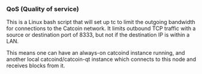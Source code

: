 ### QoS (Quality of service) ###

This is a Linux bash script that will set up tc to limit the outgoing bandwidth for connections to the Catcoin network. It limits outbound TCP traffic with a source or destination port of 8333, but not if the destination IP is within a LAN.

This means one can have an always-on catcoind instance running, and another local catcoind/catcoin-qt instance which connects to this node and receives blocks from it.
